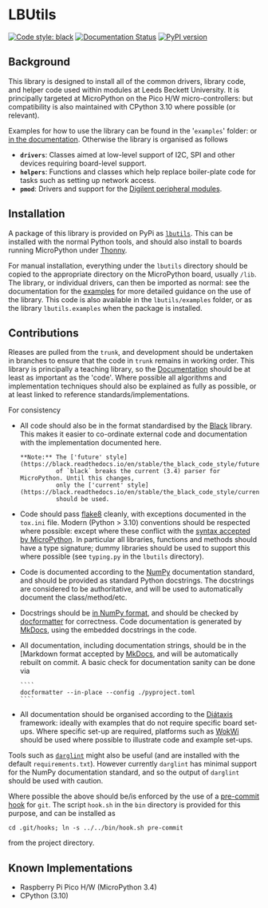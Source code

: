 # LBUtils

[![Code style: black](https://img.shields.io/badge/code%20style-black-000000.svg)](https://github.com/psf/black)
[![Documentation Status](https://readthedocs.org/projects/lbutils/badge/?version=latest)](https://lbutils.readthedocs.io/en/latest/?badge=latest)
[![PyPI version](https://badge.fury.io/py/lbutils-mp.svg)](https://badge.fury.io/py/lbutils-mp)

## Background

This library is designed to install all of the common drivers, library code, and helper code used within modules at Leeds Beckett University. It is principally targeted at MicroPython on the Pico H/W micro-controllers: but compatibility is also maintained with CPython 3.10 where possible (or relevant).

Examples for how to use the library can be found in the '`examples`' folder: or [in the documentation](https://lbutils.readthedocs.io). Otherwise the library is organised as follows

- **`drivers`**: Classes aimed at low-level support of I2C, SPI and other devices requiring board-level support.
- **`helpers`**: Functions and classes which help replace boiler-plate code for tasks such as setting up network access.
- **`pmod`**: Drivers and support for the [Digilent peripheral modules](https://digilent.com/reference/pmod/start).

## Installation

A package of this library is provided on PyPi as [`lbutils`](https://pypi.org/project/lbutils/). This can be installed with the normal Python tools, and should also install to boards running MicroPython under [Thonny](https://thonny.org/).

For manual installation, everything under the `lbutils` directory should be copied to the appropriate directory on the MicroPython board, usually `/lib`. The library, or individual drivers, can then be imported as normal: see the documentation for the [examples](https://lbutils.readthedocs.io/en/latest/examples) for more detailed guidance on the use of the library. This code is also available in the `lbutils/examples` folder, or as the library `lbutils.examples` when the package is installed.

## Contributions

Rleases are pulled from the `trunk`, and development should be undertaken in branches to ensure that
the code in `trunk` remains in working order. This library is principally a teaching library, so the
[Documentation](https://lbutils.readthedocs.io) should be at least as important as the 'code'. Where
possible all algorithms and implementation techniques should also be explained as fully as possible, 
or at least linked to reference standards/implementations.

For consistency

- All code should also be in the format standardised by the [Black](https://github.com/psf/black) 
  library. This makes it easier to co-ordinate external code and documentation with the 
  implementation documented here.
  
      **Note:** The ['future' style](https://black.readthedocs.io/en/stable/the_black_code_style/future_style.html) 
	            of `black` breaks the current (3.4) parser for MicroPython. Until this changes,
				only the ['current' style](https://black.readthedocs.io/en/stable/the_black_code_style/current_style.html)
				should be used.
  
- Code should pass [flake8](https://flake8.pycqa.org/en/latest) cleanly, with exceptions documented
  in the `tox.ini` file. Modern (Python > 3.10) conventions should be respected where possible: 
  except where these conflict with the 
  [syntax accepted by MicroPython](https://docs.micropython.org/en/latest/genrst/index.html). In
  particular all libraries, functions and methods should have a type signature; dummy libraries 
  should be used to support this where possible (see `typing.py` in the `lbutils` directory).
  
- Code is documented according to the [NumPy](https://numpydoc.readthedocs.io/en/latest/format.html)
  documentation standard, and should be provided as standard Python docstrings. The docstrings are
  considered to be authoritative, and will be used to automatically document the class/method/etc.
  
- Docstrings should be [in NumPy format](https://docformatter.readthedocs.io/en/latest/usage.html),
  and should be checked by [docformatter](https://docformatter.readthedocs.io/en/latest/index.html)
  for correctness. Code documentation is generated by [MkDocs](https://www.mkdocs.org), using the 
  embedded docstrings in the code. 
  
- All documentation, including documentation strings, should be in the [Markdown format accepted by 
  [MkDocs](https://www.mkdocs.org/user-guide/configuration/#markdown_extensions), and will be
  automatically rebuilt on commit. A basic check for documentation sanity can be done via
  
      ````
	  docformatter --in-place --config ./pyproject.toml
      ````
  
- All documentation should be organised according to the [Diátaxis](https://diataxis.fr/) framework:
  ideally with examples that do not require specific board set-ups. Where specific set-up are required,
  platforms such as [WokWi](https://wokwi.com) should be used where possible to illustrate code and
  example set-ups.
  
Tools such as [`darglint`](https://pypi.org/project/darglint/#scope) might also be useful (and are
installed with the default `requirements.txt`). However currently `darglint` has minimal support
for the NumPy documentation standard, and so the output of `darglint` should be used with caution.

Where possible the above should be/is enforced by the use of a 
[pre-commit hook](https://githooks.com/) for `git`. The script
`hook.sh` in the `bin` directory is provided for this purpose, and can be installed as

````
cd .git/hooks; ln -s ../../bin/hook.sh pre-commit

````

from the project directory.

## Known Implementations

- Raspberry Pi Pico H/W (MicroPython 3.4)
- CPython (3.10)
